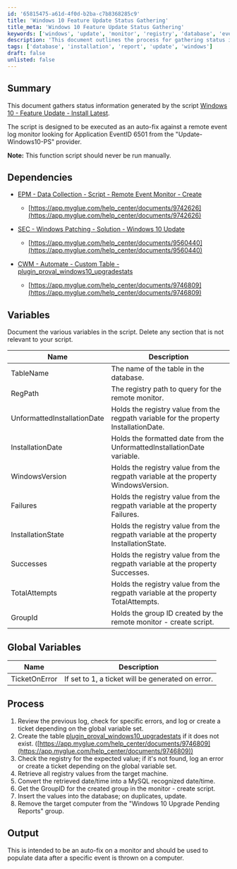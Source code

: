 ```yaml
---
id: '65815475-a61d-4f0d-b2ba-c7b8368285c9'
title: 'Windows 10 Feature Update Status Gathering'
title_meta: 'Windows 10 Feature Update Status Gathering'
keywords: ['windows', 'update', 'monitor', 'registry', 'database', 'event', 'error', 'ticket', 'installation', 'report']
description: 'This document outlines the process for gathering status information related to Windows 10 feature updates. It details the dependencies, variables, and processes involved in executing an auto-fix script that monitors specific event logs and manages registry values related to Windows updates.'
tags: ['database', 'installation', 'report', 'update', 'windows']
draft: false
unlisted: false
---
```


## Summary

This document gathers status information generated by the script [Windows 10 - Feature Update - Install Latest](https://proval.itglue.com/DOC-5078775-9744053).

The script is designed to be executed as an auto-fix against a remote event log monitor looking for Application EventID 6501 from the "Update-Windows10-PS" provider.

**Note:** This function script should never be run manually.

## Dependencies

- [EPM - Data Collection - Script - Remote Event Monitor - Create](<./Remote Event Log Monitor - Create.md>)
  - [https://app.myglue.com/help_center/documents/9742626](https://app.myglue.com/help_center/documents/9742626)
  
- [SEC - Windows Patching - Solution - Windows 10 Update](<../../solutions/Windows 10 Update.md>)
  - [https://app.myglue.com/help_center/documents/9560440](https://app.myglue.com/help_center/documents/9560440)
  
- [CWM - Automate - Custom Table - plugin_proval_windows10_upgradestats](<../tables/plugin_proval_windows10_upgradestats.md>)
  - [https://app.myglue.com/help_center/documents/9746809](https://app.myglue.com/help_center/documents/9746809)

## Variables

Document the various variables in the script. Delete any section that is not relevant to your script.

| Name                        | Description                                                                 |
|-----------------------------|-----------------------------------------------------------------------------|
| TableName                   | The name of the table in the database.                                     |
| RegPath                     | The registry path to query for the remote monitor.                         |
| UnformattedInstallationDate  | Holds the registry value from the regpath variable for the property InstallationDate. |
| InstallationDate            | Holds the formatted date from the UnformattedInstallationDate variable.    |
| WindowsVersion              | Holds the registry value from the regpath variable at the property WindowsVersion. |
| Failures                    | Holds the registry value from the regpath variable at the property Failures. |
| InstallationState           | Holds the registry value from the regpath variable at the property InstallationState. |
| Successes                   | Holds the registry value from the regpath variable at the property Successes. |
| TotalAttempts               | Holds the registry value from the regpath variable at the property TotalAttempts. |
| GroupId                     | Holds the group ID created by the remote monitor - create script.         |

## Global Variables

| Name          | Description                                                |
|---------------|------------------------------------------------------------|
| TicketOnError | If set to 1, a ticket will be generated on error.          |

## Process

1. Review the previous log, check for specific errors, and log or create a ticket depending on the global variable set.
2. Create the table [plugin_proval_windows10_upgradestats](<../tables/plugin_proval_windows10_upgradestats.md>) if it does not exist. ([https://app.myglue.com/help_center/documents/9746809](https://app.myglue.com/help_center/documents/9746809))
3. Check the registry for the expected value; if it's not found, log an error or create a ticket depending on the global variable set.
4. Retrieve all registry values from the target machine.
5. Convert the retrieved date/time into a MySQL recognized date/time.
6. Get the GroupID for the created group in the monitor - create script.
7. Insert the values into the database; on duplicates, update.
8. Remove the target computer from the "Windows 10 Upgrade Pending Reports" group.

## Output

This is intended to be an auto-fix on a monitor and should be used to populate data after a specific event is thrown on a computer.

